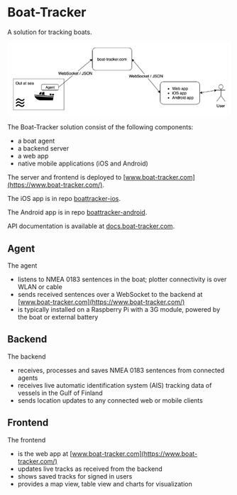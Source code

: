 # Boat-Tracker

A solution for tracking boats.

![Solution](images/boat.png)

The Boat-Tracker solution consist of the following components:

- a boat agent
- a backend server
- a web app
- native mobile applications (iOS and Android)

The server and frontend is deployed to [www.boat-tracker.com](https://www.boat-tracker.com/).

The iOS app is in repo [boattracker-ios](https://github.com/malliina/boattracker-ios).

The Android app is in repo [boattracker-android](https://github.com/malliina/boattracker-android).

API documentation is available at [docs.boat-tracker.com](https://docs.boat-tracker.com).

## Agent

The agent 

- listens to NMEA 0183 sentences in the boat; plotter connectivity is over WLAN or cable
- sends received sentences over a WebSocket to the backend at [www.boat-tracker.com](https://www.boat-tracker.com/)
- is typically installed on a Raspberry Pi with a 3G module, powered by the boat or external battery

## Backend

The backend 

- receives, processes and saves NMEA 0183 sentences from connected agents
- receives live automatic identification system (AIS) tracking data of vessels in the Gulf of Finland
- sends location updates to any connected web or mobile clients

## Frontend

The frontend 

- is the web app at [www.boat-tracker.com](https://www.boat-tracker.com/)
- updates live tracks as received from the backend
- shows saved tracks for signed in users
- provides a map view, table view and charts for visualization
